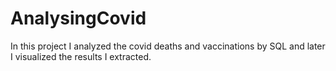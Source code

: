 # AnalysingCovid
In this project I analyzed the covid deaths and vaccinations by SQL and later I visualized the results I extracted.
